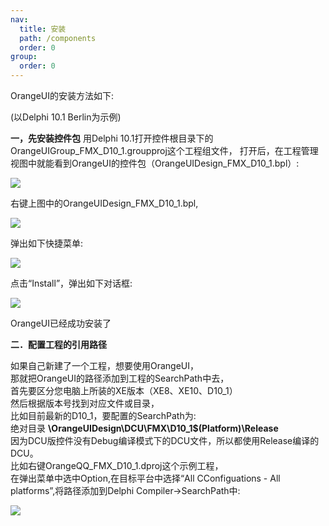 ```yaml
---
nav:
  title: 安装
  path: /components
  order: 0
group:
  order: 0
---
```


OrangeUI的安装方法如下:

(以Delphi 10.1 Berlin为示例)

__一，先安装控件包__
用Delphi 10.1打开控件根目录下的OrangeUIGroup_FMX_D10_1.groupproj这个工程组文件，
打开后，在工程管理视图中就能看到OrangeUI的控件包（OrangeUIDesign_FMX_D10_1.bpl）:

![](http://www.orangeui.cn/orangeuiblog/OrangeUI/install/image001.png)

右键上图中的OrangeUIDesign_FMX_D10_1.bpl,

![](http://www.orangeui.cn/orangeuiblog/OrangeUI/install/image003.png)

弹出如下快捷菜单:

![](http://www.orangeui.cn/orangeuiblog/OrangeUI/install/image005.png)

点击“Install”，弹出如下对话框:

![](http://www.orangeui.cn/orangeuiblog/OrangeUI/install/image007.png)

OrangeUI已经成功安装了
 
__二．配置工程的引用路径__

如果自己新建了一个工程，想要使用OrangeUI，  
那就把OrangeUI的路径添加到工程的SearchPath中去，  
首先要区分您电脑上所装的XE版本（XE8、XE10、D10_1）  
然后根据版本号找到对应文件或目录，  
比如目前最新的D10_1，要配置的SearchPath为:  
绝对目录 __\OrangeUIDesign\DCU\FMX\D10_1\$(Platform)\Release__  
因为DCU版控件没有Debug编译模式下的DCU文件，所以都使用Release编译的DCU。  
比如右键OrangeQQ_FMX_D10_1.dproj这个示例工程，  
在弹出菜单中选中Option,在目标平台中选择“All CConfiguations - All platforms”,将路径添加到Delphi Compiler->SearchPath中:

![](http://www.orangeui.cn/orangeuiblog/OrangeUI/install/image009.png)


